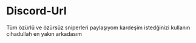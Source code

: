 # Discord-Url
Tüm özürlü ve özürsüz sniperleri paylaşıyom kardeşim istedğinizi kullanın cihadullah en yakın arkadasım
